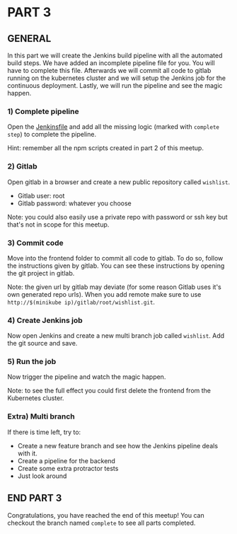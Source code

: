 PART 3
======

## GENERAL
In this part we will create the Jenkins build pipeline with all the automated build steps. We have added an incomplete 
pipeline file for you. You will have to complete this file. Afterwards we will commit all code to gitlab running on the 
kubernetes cluster and we will setup the Jenkins job for the continuous deployment. Lastly, we will run the pipeline 
and see the magic happen.   

### 1) Complete pipeline
Open the [Jenkinsfile](./frontend/Jenkinsfile) and add all the missing logic (marked with `complete step`) to complete 
the pipeline. 

Hint: remember all the npm scripts created in part 2 of this meetup.

### 2) Gitlab
Open gitlab in a browser and create a new public repository called `wishlist`.
* Gitlab user: root
* Gitlab password: whatever you choose

Note: you could also easily use a private repo with password or ssh key but that's not in scope for this meetup.

### 3) Commit code
Move into the frontend folder to commit all code to gitlab. To do so, follow the instructions given by gitlab. You can
see these instructions by opening the git project in gitlab.

Note: the given url by gitlab may deviate (for some reason Gitlab uses it's own generated repo urls). When you add 
remote make sure to use `http://$(minikube ip)/gitlab/root/wishlist.git`.  

### 4) Create Jenkins job
Now open Jenkins and create a new multi branch job called `wishlist`. Add the git source and save.

### 5) Run the job
Now trigger the pipeline and watch the magic happen.

Note: to see the full effect you could first delete the frontend from the Kubernetes cluster.

### Extra) Multi branch
If there is time left, try to:
* Create a new feature branch and see how the Jenkins pipeline deals with it.
* Create a pipeline for the backend
* Create some extra protractor tests
* Just look around

## END PART 3
Congratulations, you have reached the end of this meetup! You can checkout the branch named `complete` to see all parts
completed.